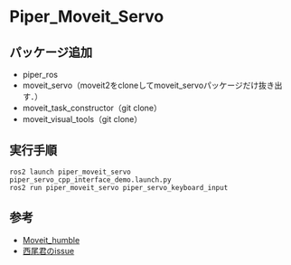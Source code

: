 # Piper_Moveit_Servo

## パッケージ追加
-   piper_ros
-   moveit_servo（moveit2をcloneしてmoveit_servoパッケージだけ抜き出す．）
-   moveit_task_constructor（git clone）
-   moveit_visual_tools（git clone）

## 実行手順
```
ros2 launch piper_moveit_servo piper_servo_cpp_interface_demo.launch.py
ros2 run piper_moveit_servo piper_servo_keyboard_input
```
## 参考
- [Moveit_humble](https://moveit.picknik.ai/humble/doc/examples/realtime_servo/realtime_servo_tutorial.html)
- [西尾君のissue](https://github.com/open-rdc/harvesting_robot/issues/187)